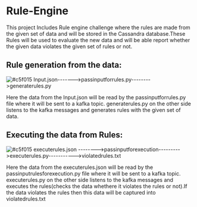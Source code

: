# Rule-Engine

This project Includes Rule engine challenge where the rules are made from the given set of data and will be stored in the Cassandra database.These Rules will be used to evaluate the new data and will be able report whether the given data violates the given set of rules or not.



## Rule generation from the data:

![#c5f015](https://placehold.it/15/c5f015/000000?text=+) Input.json------->passinputforrules.py-------->generaterules.py

Here the data from the Input.json will be read by the passinputforrules.py file where it will be sent to a kafka topic.
generaterules.py on the other side listens to the kafka messages and generates rules with the given set of data.



## Executing the data from Rules:

![#c5f015](https://placehold.it/15/c5f015/000000?text=+) executerules.json -------->passinputforexecution--------->executerules.py----------->violatedrules.txt

Here the data from the executerules.json will be read by the passinputrulesforexecution.py file where it will be sent to a kafka topic.
executerules.py on the other side listens to the kafka messages and executes the rules(checks the data whethere it violates the rules or not).If the data violates the rules then this data will be captured into violatedrules.txt
